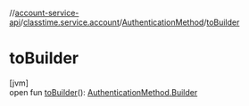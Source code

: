 //[account-service-api](../../../index.md)/[classtime.service.account](../index.md)/[AuthenticationMethod](index.md)/[toBuilder](to-builder.md)

# toBuilder

[jvm]\
open fun [toBuilder](to-builder.md)(): [AuthenticationMethod.Builder](-builder/index.md)
